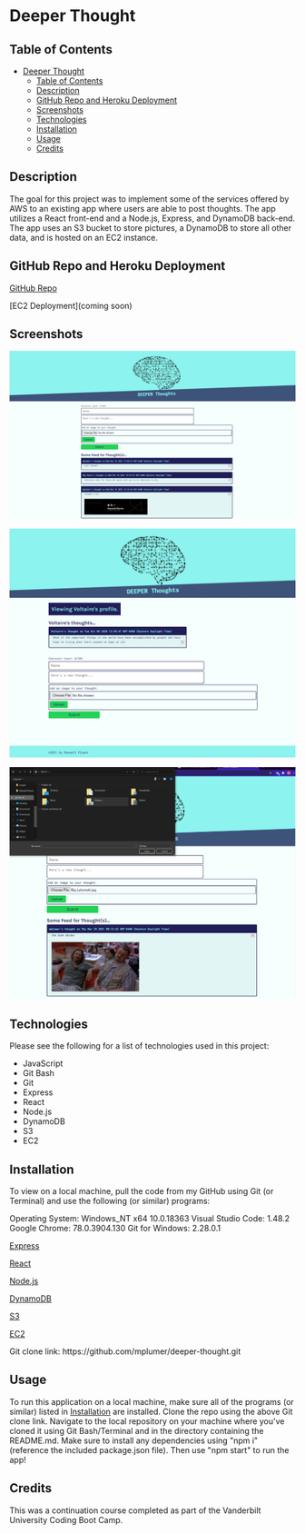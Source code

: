 # Deeper Thought

## Table of Contents

- [Deeper Thought](#deeper-thought)
  - [Table of Contents](#table-of-contents)
  - [Description](#description)
  - [GitHub Repo and Heroku Deployment](#github-repo-and-heroku-deployment)
  - [Screenshots](#screenshots)
  - [Technologies](#technologies)
  - [Installation](#installation)
  - [Usage](#usage)
  - [Credits](#credits)

## Description

The goal for this project was to implement some of the services offered by AWS to an existing app where users are able to post thoughts. The app utilizes a React front-end and a Node.js, Express, and DynamoDB back-end. The app uses an S3 bucket to store pictures, a DynamoDB to store all other data, and is hosted on an EC2 instance.

## GitHub Repo and Heroku Deployment

[GitHub Repo](https://github.com/mplumer/deeper-thought)

[EC2 Deployment](coming soon)

## Screenshots

![Screenshot 1](client/src/assets/images/deeper-thoughts-screenshot1.jpg)

![Screenshot 2](client/src/assets/images/deeper-thoughts-screenshot2.jpg)

![Screenshot 3](client/src/assets/images/deeper-thoughts-screenshot3.jpg)

## Technologies

Please see the following for a list of technologies used in this project:

- JavaScript
- Git Bash
- Git
- Express
- React
- Node.js
- DynamoDB
- S3
- EC2

## Installation

To view on a local machine, pull the code from my GitHub using Git (or Terminal) and use the following (or similar) programs:

Operating System: Windows_NT x64 10.0.18363
Visual Studio Code: 1.48.2
Google Chrome: 78.0.3904.130
Git for Windows: 2.28.0.1

[Express](https://expressjs.com)

[React](https://reactjs.org)

[Node.js](https://nodejs.org/en)

[DynamoDB](https://aws.amazon.com/dynamodb)

[S3](https://aws.amazon.com/s3)

[EC2](https://aws.amazon.com/ec2)

Git clone link: htt<span>ps://github.com/mplumer/deeper-thought.git</span>

## Usage

To run this application on a local machine, make sure all of the programs (or similar) listed in [Installation](#Installation) are installed. Clone the repo using the above Git clone link. Navigate to the local repository on your machine where you've cloned it using Git Bash/Terminal and in the directory containing the README.md. Make sure to install any dependencies using "npm i" (reference the included package.json file). Then use "npm start" to run the app!

## Credits

This was a continuation course completed as part of the Vanderbilt University Coding Boot Camp.
